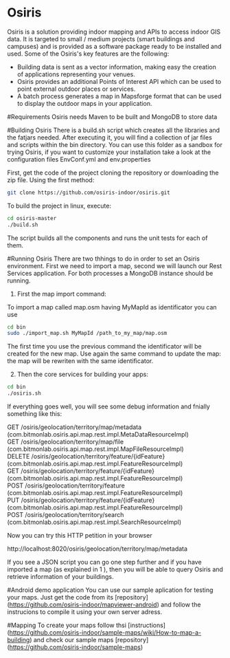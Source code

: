 # Osiris
Osiris is a solution providing indoor mapping and APIs to access indoor GIS data. It is targeted to small / medium projects (smart buildings and campuses) and is provided as a software package ready to be installed and used. 
Some of the Osiris's key features are the following:

- Building data is sent as a vector information, making easy the creation of applications representing your venues.
- Osiris provides an additional Points of Interest API which can be used to point external outdoor places or services.
- A batch process generates a map in Mapsforge format that can be used to display the outdoor maps in your application.

#Requirements
Osiris needs Maven to be built and MongoDB to store data

#Building Osiris
There is a build.sh script which creates all the libraries and the fatjars needed. After executing it, you will find a collection of jar files and scripts within the bin directory. You can use this folder as a sandbox for trying Osiris, if you want to customize your installation take a look at the configuration files EnvConf.yml and env.properties

First, get the code of the project cloning the repository or downloading the zip file. Using the first method:
```sh
git clone https://github.com/osiris-indoor/osiris.git
```
To build the project in linux, execute:
```sh
cd osiris-master
./build.sh
```
The script builds all the components and runs the unit tests for each of them.

#Running Osiris
There are two thhings to do in order to set an Osiris environment. First we need to import a map, second we will launch our Rest Services application. For both processes a MongoDB instance should be running.

1. First the map import command:

  To import a map called map.osm having MyMapId as identificator you can use
  ```sh
  cd bin
  sudo ./import_map.sh MyMapId /path_to_my_map/map.osm
  ```
  The first time you use the previous command the identificator will be created for the new map. Use again the same command to   update the map: the map will be rewriten with the same identificator.

2. Then the core services for building your apps:
  ```sh
  cd bin
  ./osiris.sh
  ```
  If everything goes well, you will see some debug information and fnially something like this:
  
  GET     /osiris/geolocation/territory/map/metadata (com.bitmonlab.osiris.api.map.rest.impl.MetaDataResourceImpl)  
  GET     /osiris/geolocation/territory/map/file (com.bitmonlab.osiris.api.map.rest.impl.MapFileResourceImpl)  
  DELETE  /osiris/geolocation/territory/feature/{idFeature} (com.bitmonlab.osiris.api.map.rest.impl.FeatureResourceImpl)  
  GET     /osiris/geolocation/territory/feature/{idFeature} (com.bitmonlab.osiris.api.map.rest.impl.FeatureResourceImpl)  
  POST    /osiris/geolocation/territory/feature (com.bitmonlab.osiris.api.map.rest.impl.FeatureResourceImpl)  
  PUT     /osiris/geolocation/territory/feature/{idFeature} (com.bitmonlab.osiris.api.map.rest.impl.FeatureResourceImpl)  
  POST    /osiris/geolocation/territory/search (com.bitmonlab.osiris.api.map.rest.impl.SearchResourceImpl)  

  Now you can try this HTTP petition in your browser
  
  http://localhost:8020/osiris/geolocation/territory/map/metadata
  
  If you see a JSON script you can go one step further and if you have imported a map (as explained in 1 ), then you will be able to query Osiris and retrieve information of your buildings.

#Android demo application
You can use our sample aplication for testing your maps. Just get the code from its [repository] (https://github.com/osiris-indoor/mapviewer-android) and follow the instrucions to compile it using your own server adress.

#Mapping
To create your maps follow thsi [instructions] (https://github.com/osiris-indoor/sample-maps/wiki/How-to-map-a-building) and check our sample maps [repository] (https://github.com/osiris-indoor/sample-maps)
